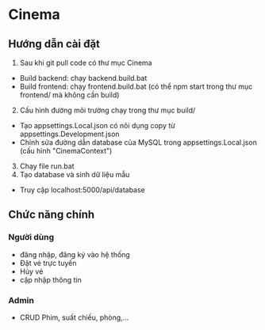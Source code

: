 # Cinema

## Hướng dẫn cài đặt

1. Sau khi git pull code có thư mục Cinema

- Build backend: chạy backend.build.bat
- Build frontend: chạy frontend.build.bat (có thể npm start trong thư mục frontend/ mà không cần build)

2. Cấu hình đường môi trường chạy trong thư mục build/

- Tạo appsettings.Local.json có nôi dụng copy từ appsettings.Development.json
- Chỉnh sửa đường dẫn database của MySQL trong appsettings.Local.json (cấu hình "CinemaContext")

3. Chạy file run.bat
4. Tạo database và sinh dữ liệu mẫu

- Truy cập localhost:5000/api/database

## Chức năng chính

### Người dùng

- đăng nhập, đăng ký vào hệ thống
- Đặt vé trực tuyến
- Hủy vé
- cập nhập thông tin

### Admin

- CRUD Phim, suất chiếu, phòng,...
